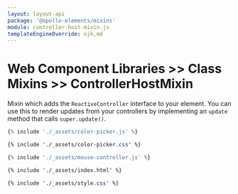 ```yaml
---
layout: layout-api
package: '@apollo-elements/mixins'
module: controller-host-mixin.js
templateEngineOverride: njk,md
---
```

<!-- ----------------------------------------------------------------------------------------
     Welcome! This file includes automatically generated API documentation.
     To edit the docs that appear within, find the original source file under `packages/*`,
     corresponding to the package name and module in this YAML front-matter block.
     Thank you for your interest in Apollo Elements 😁
------------------------------------------------------------------------------------------ -->

# Web Component Libraries >> Class Mixins >> ControllerHostMixin

Mixin which adds the `ReactiveController` interface to your element. You can use this to render updates from your controllers by implementing an `update` method that calls `super.update()`.

```js playground mouse-controller color-picker.js
{% include './_assets/color-picker.js' %}
```

```css playground-file mouse-controller color-picker.css
{% include './_assets/color-picker.css' %}
```

```js playground-file mouse-controller mouse-controller.js
{% include './_assets/mouse-controller.js' %}
```

```html playground-file mouse-controller index.html
{% include './_assets/index.html' %}
```

```css playground-file mouse-controller style.css
{% include './_assets/style.css' %}
```
